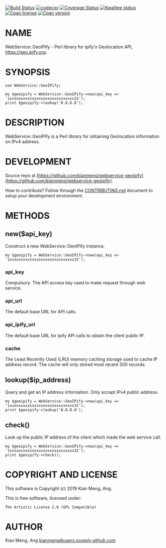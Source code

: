[![Build Status](https://travis-ci.org/kianmeng/webservice-geoipify.svg?branch=master)](https://travis-ci.org/kianmeng/webservice-geoipify)
[![codecov](https://codecov.io/gh/kianmeng/webservice-geoipify/branch/master/graph/badge.svg)](https://codecov.io/gh/kianmeng/webservice-geoipify)
[![Coverage Status](https://coveralls.io/repos/kianmeng/webservice-geoipify/badge.svg?branch=master)](https://coveralls.io/r/kianmeng/webservice-geoipify?branch=master)
[![Kwalitee status](http://cpants.cpanauthors.org/dist/WebService-GeoIPify.png)](http://cpants.charsbar.org/dist/overview/WebService-GeoIPify)
[![Cpan license](https://img.shields.io/cpan/l/WebService-GeoIPify.svg)](https://metacpan.org/release/WebService-GeoIPify)
[![Cpan version](https://img.shields.io/cpan/v/WebService-GeoIPify.svg)](https://metacpan.org/release/WebService-GeoIPify)

# NAME

WebService::GeoIPify - Perl library for ipify's Geolocation API,
https://geo.ipify.org.

# SYNOPSIS

    use WebService::GeoIPify;

    my $geoipify = WebService::GeoIPify->new(api_key => '1xxxxxxxxxxxxxxxxxxxxxxxxxxxxx32');
    print $geoipify->lookup('8.8.8.8');

# DESCRIPTION

WebService::GeoIPify is a Perl library for obtaining Geolocation information on
IPv4 address.

# DEVELOPMENT

Source repo at [https://github.com/kianmeng/webservice-geoipify](https://github.com/kianmeng/webservice-geoipify).

How to contribute? Follow through the [CONTRIBUTING.md](https://github.com/kianmeng/webservice-geoipify/blob/master/CONTRIBUTING.md) document to setup your development environment.

# METHODS

## new($api\_key)

Construct a new WebService::GeoIPify instance.

    my $geoipify = WebService::GeoIPify->new(api_key => '1xxxxxxxxxxxxxxxxxxxxxxxxxxxxx32');

### api\_key

Compulsory. The API access key used to make request through web service.

### api\_url

The default base URL for API calls.

### api\_ipify\_url

The default base URL for ipify API calls to obtain the client public IP.

### cache

The Least Recently Used (LRU) memory caching storage used to cache IP address
record. The cache will only stored most recent 500 records.

## lookup($ip\_address)

Query and get an IP address information. Only accept IPv4 public address.

    my $geoipify = WebService::GeoIPify->new(api_key => '1xxxxxxxxxxxxxxxxxxxxxxxxxxxxx32');
    print $geoipify->lookup('8.8.8.8');

## check()

Look up the public IP address of the client which made the web service call.

    my $geoipify = WebService::GeoIPify->new(api_key => '1xxxxxxxxxxxxxxxxxxxxxxxxxxxxx32');
    print $geoipify->check();

# COPYRIGHT AND LICENSE

This software is Copyright (c) 2019 Kian Meng, Ang.

This is free software, licensed under:

    The Artistic License 2.0 (GPL Compatible)

# AUTHOR

Kian Meng, Ang <kianmeng@users.noreply.github.com>
